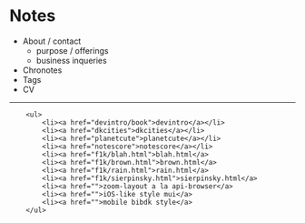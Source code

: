 # Notes

- About / contact 
    - purpose / offerings
    - business inqueries
- Chronotes
- Tags 
- CV 

----
        <ul>
            <li><a href="devintro/book">devintro</a></li>
            <li><a href="dkcities">dkcities</a></li>
            <li><a href="planetcute">planetcute</a></li>
            <li><a href="notescore">notescore</a></li>
            <li><a href="f1k/blah.html">blah.html</a>
            <li><a href="f1k/brown.html">brown.html</a>
            <li><a href="f1k/rain.html">rain.html</a>
            <li><a href="f1k/sierpinsky.html">sierpinsky.html</a>
            <li><a href="">zoom-layout a la api-browser</a>
            <li><a href="">iOS-like style mui</a>
            <li><a href="">mobile bibdk style</a>
        </ul>

